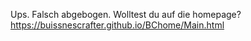 Ups. 
Falsch abgebogen. Wolltest du auf die homepage?
https://buissnescrafter.github.io/BChome/Main.html
